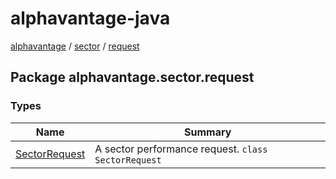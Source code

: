 # alphavantage-java

[alphavantage](../alphavantage/index.md) / [sector] / [request]

## Package alphavantage.sector.request

### Types

| Name            | Summary                                             |
|-----------------|-----------------------------------------------------|
| [SectorRequest] | A sector performance request. `class SectorRequest` |

[sector]: ./index.md
[SectorRequest]: ./sector-request.md
[request]: request.md
